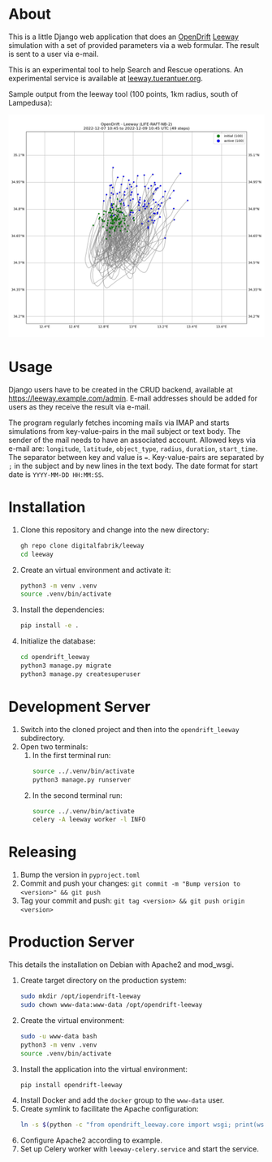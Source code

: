 # About

This is a little Django web application that does an [OpenDrift](https://github.com/OpenDrift/opendrift) [Leeway](https://opendrift.github.io/choosing_a_model.html) simulation with a set of provided parameters via a web formular. The result is sent to a user via e-mail.

This is an experimental tool to help Search and Rescue operations. An experimental service is available at [leeway.tuerantuer.org](https://leeway.tuerantuer.org).

Sample output from the leeway tool (100 points, 1km radius, south of Lampedusa):

![Example leeway output](./.github/leeway-simulation-output.png)

# Usage

Django users have to be created in the CRUD backend, available at https://leeway.example.com/admin. E-mail addresses should be added for users as they receive the result via e-mail.

The program regularly fetches incoming mails via IMAP and starts simulations from key-value-pairs in the mail subject or text body. The sender of the mail needs to have an associated account. Allowed keys via e-mail are: `longitude`, `latitude`, `object_type`, `radius`, `duration`, `start_time`. The separator between key and value is `=`. Key-value-pairs are separated by `;` in the subject and by new lines in the text body. The date format for start date is `YYYY-MM-DD HH:MM:SS`.

# Installation

1. Clone this repository and change into the new directory:
   ```bash
   gh repo clone digitalfabrik/leeway
   cd leeway
   ```
2. Create an virtual environment and activate it:
   ```bash
   python3 -m venv .venv
   source .venv/bin/activate
   ```
3. Install the dependencies:
   ```bash
   pip install -e .
   ```
4. Initialize the database:
   ```bash
   cd opendrift_leeway
   python3 manage.py migrate
   python3 manage.py createsuperuser
   ```

# Development Server

1. Switch into the cloned project and then into the `opendrift_leeway` subdirectory.
2. Open two terminals:
   1. In the first terminal run:
      ```bash
      source ../.venv/bin/activate
      python3 manage.py runserver
      ```
   2. In the second terminal run:
      ```bash
      source ../.venv/bin/activate
      celery -A leeway worker -l INFO
      ```


# Releasing

1. Bump the version in `pyproject.toml`
2. Commit and push your changes: `git commit -m "Bump version to <version>" && git push`
3. Tag your commit and push: `git tag <version> && git push origin <version>`


# Production Server

This details the installation on Debian with Apache2 and mod_wsgi.

1. Create target directory on the production system:
   ```bash
   sudo mkdir /opt/iopendrift-leeway
   sudo chown www-data:www-data /opt/opendrift-leeway
   ```
2. Create the virtual environment:
   ```bash
   sudo -u www-data bash
   python3 -m venv .venv
   source .venv/bin/activate
   ```
3. Install the application into the virtual environment:
   ```bash
   pip install opendrift-leeway
   ```
4. Install Docker and add the `docker` group to the `www-data` user.
5. Create symlink to facilitate the Apache configuration:
   ```bash
   ln -s $(python -c "from opendrift_leeway.core import wsgi; print(wsgi.__file__)") .
   ```
6. Configure Apache2 according to example.
7. Set up Celery worker with `leeway-celery.service` and start the service.

